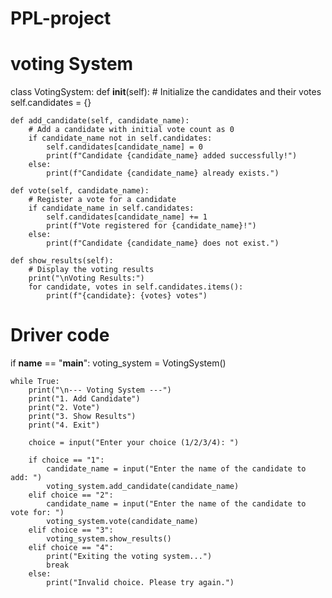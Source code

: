 # PPL-project
# voting System
class VotingSystem:
    def __init__(self):
        # Initialize the candidates and their votes
        self.candidates = {}
        
    def add_candidate(self, candidate_name):
        # Add a candidate with initial vote count as 0
        if candidate_name not in self.candidates:
            self.candidates[candidate_name] = 0
            print(f"Candidate {candidate_name} added successfully!")
        else:
            print(f"Candidate {candidate_name} already exists.")

    def vote(self, candidate_name):
        # Register a vote for a candidate
        if candidate_name in self.candidates:
            self.candidates[candidate_name] += 1
            print(f"Vote registered for {candidate_name}!")
        else:
            print(f"Candidate {candidate_name} does not exist.")
    
    def show_results(self):
        # Display the voting results
        print("\nVoting Results:")
        for candidate, votes in self.candidates.items():
            print(f"{candidate}: {votes} votes")
            
# Driver code
if __name__ == "__main__":
    voting_system = VotingSystem()
    
    while True:
        print("\n--- Voting System ---")
        print("1. Add Candidate")
        print("2. Vote")
        print("3. Show Results")
        print("4. Exit")
        
        choice = input("Enter your choice (1/2/3/4): ")
        
        if choice == "1":
            candidate_name = input("Enter the name of the candidate to add: ")
            voting_system.add_candidate(candidate_name)
        elif choice == "2":
            candidate_name = input("Enter the name of the candidate to vote for: ")
            voting_system.vote(candidate_name)
        elif choice == "3":
            voting_system.show_results()
        elif choice == "4":
            print("Exiting the voting system...")
            break
        else:
            print("Invalid choice. Please try again.")

